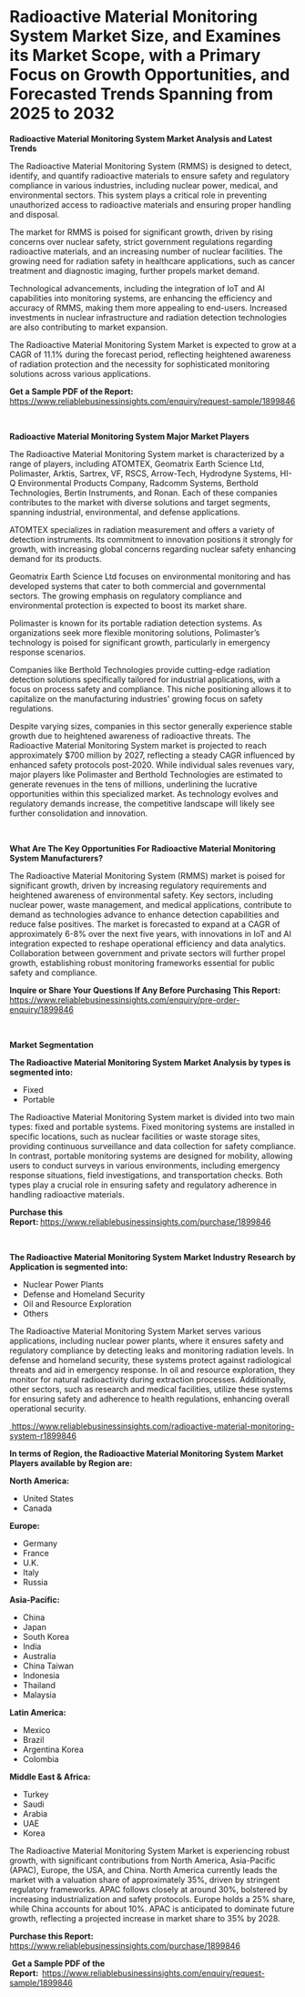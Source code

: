 <p><h1>Radioactive Material Monitoring System Market Size, and Examines its Market Scope, with a Primary Focus on Growth Opportunities, and Forecasted Trends Spanning from 2025 to 2032</h1></p><p><strong>Radioactive Material Monitoring System Market Analysis and Latest Trends</strong></p>
<p><p>The Radioactive Material Monitoring System (RMMS) is designed to detect, identify, and quantify radioactive materials to ensure safety and regulatory compliance in various industries, including nuclear power, medical, and environmental sectors. This system plays a critical role in preventing unauthorized access to radioactive materials and ensuring proper handling and disposal.</p><p>The market for RMMS is poised for significant growth, driven by rising concerns over nuclear safety, strict government regulations regarding radioactive materials, and an increasing number of nuclear facilities. The growing need for radiation safety in healthcare applications, such as cancer treatment and diagnostic imaging, further propels market demand. </p><p>Technological advancements, including the integration of IoT and AI capabilities into monitoring systems, are enhancing the efficiency and accuracy of RMMS, making them more appealing to end-users. Increased investments in nuclear infrastructure and radiation detection technologies are also contributing to market expansion. </p><p>The Radioactive Material Monitoring System Market is expected to grow at a CAGR of 11.1% during the forecast period, reflecting heightened awareness of radiation protection and the necessity for sophisticated monitoring solutions across various applications.</p></p>
<p><strong>Get a Sample PDF of the Report:&nbsp;</strong> <a href="https://www.reliablebusinessinsights.com/enquiry/request-sample/1899846?utm_campaign=2820&utm_medium=2&utm_source=Github&utm_content=ia&utm_term=12042025&utm_id=radioactive-material-monitoring-system">https://www.reliablebusinessinsights.com/enquiry/request-sample/1899846</a></p>
<p>&nbsp;</p>
<p><strong>Radioactive Material Monitoring System Major Market Players</strong></p>
<p><p>The Radioactive Material Monitoring System market is characterized by a range of players, including ATOMTEX, Geomatrix Earth Science Ltd, Polimaster, Arktis, Sartrex, VF, RSCS, Arrow-Tech, Hydrodyne Systems, HI-Q Environmental Products Company, Radcomm Systems, Berthold Technologies, Bertin Instruments, and Ronan. Each of these companies contributes to the market with diverse solutions and target segments, spanning industrial, environmental, and defense applications.</p><p>ATOMTEX specializes in radiation measurement and offers a variety of detection instruments. Its commitment to innovation positions it strongly for growth, with increasing global concerns regarding nuclear safety enhancing demand for its products.</p><p>Geomatrix Earth Science Ltd focuses on environmental monitoring and has developed systems that cater to both commercial and governmental sectors. The growing emphasis on regulatory compliance and environmental protection is expected to boost its market share.</p><p>Polimaster is known for its portable radiation detection systems. As organizations seek more flexible monitoring solutions, Polimaster’s technology is poised for significant growth, particularly in emergency response scenarios.</p><p>Companies like Berthold Technologies provide cutting-edge radiation detection solutions specifically tailored for industrial applications, with a focus on process safety and compliance. This niche positioning allows it to capitalize on the manufacturing industries' growing focus on safety regulations.</p><p>Despite varying sizes, companies in this sector generally experience stable growth due to heightened awareness of radioactive threats. The Radioactive Material Monitoring System market is projected to reach approximately $700 million by 2027, reflecting a steady CAGR influenced by enhanced safety protocols post-2020. While individual sales revenues vary, major players like Polimaster and Berthold Technologies are estimated to generate revenues in the tens of millions, underlining the lucrative opportunities within this specialized market. As technology evolves and regulatory demands increase, the competitive landscape will likely see further consolidation and innovation.</p></p>
<p>&nbsp;</p>
<p><strong>What Are The Key Opportunities For Radioactive Material Monitoring System Manufacturers?</strong></p>
<p><p>The Radioactive Material Monitoring System (RMMS) market is poised for significant growth, driven by increasing regulatory requirements and heightened awareness of environmental safety. Key sectors, including nuclear power, waste management, and medical applications, contribute to demand as technologies advance to enhance detection capabilities and reduce false positives. The market is forecasted to expand at a CAGR of approximately 6-8% over the next five years, with innovations in IoT and AI integration expected to reshape operational efficiency and data analytics. Collaboration between government and private sectors will further propel growth, establishing robust monitoring frameworks essential for public safety and compliance.</p></p>
<p><strong>Inquire or Share Your Questions If Any Before Purchasing This Report:</strong> <a href="https://www.reliablebusinessinsights.com/enquiry/pre-order-enquiry/1899846?utm_campaign=2820&utm_medium=2&utm_source=Github&utm_content=ia&utm_term=12042025&utm_id=radioactive-material-monitoring-system">https://www.reliablebusinessinsights.com/enquiry/pre-order-enquiry/1899846</a></p>
<p>&nbsp;</p>
<p><strong>Market Segmentation</strong></p>
<p><strong>The Radioactive Material Monitoring System Market Analysis by types is segmented into:</strong></p>
<p><ul><li>Fixed</li><li>Portable</li></ul></p>
<p><p>The Radioactive Material Monitoring System market is divided into two main types: fixed and portable systems. Fixed monitoring systems are installed in specific locations, such as nuclear facilities or waste storage sites, providing continuous surveillance and data collection for safety compliance. In contrast, portable monitoring systems are designed for mobility, allowing users to conduct surveys in various environments, including emergency response situations, field investigations, and transportation checks. Both types play a crucial role in ensuring safety and regulatory adherence in handling radioactive materials.</p></p>
<p><strong>Purchase this Report:&nbsp;</strong><a href="https://www.reliablebusinessinsights.com/purchase/1899846?utm_campaign=2820&utm_medium=2&utm_source=Github&utm_content=ia&utm_term=12042025&utm_id=radioactive-material-monitoring-system">https://www.reliablebusinessinsights.com/purchase/1899846</a></p>
<p>&nbsp;</p>
<p><strong>The Radioactive Material Monitoring System Market Industry Research by Application is segmented into:</strong></p>
<p><ul><li>Nuclear Power Plants</li><li>Defense and Homeland Security</li><li>Oil and Resource Exploration</li><li>Others</li></ul></p>
<p><p>The Radioactive Material Monitoring System Market serves various applications, including nuclear power plants, where it ensures safety and regulatory compliance by detecting leaks and monitoring radiation levels. In defense and homeland security, these systems protect against radiological threats and aid in emergency response. In oil and resource exploration, they monitor for natural radioactivity during extraction processes. Additionally, other sectors, such as research and medical facilities, utilize these systems for ensuring safety and adherence to health regulations, enhancing overall operational security.</p></p>
<p><a href="https://www.reliablebusinessinsights.com/radioactive-material-monitoring-system-r1899846?utm_campaign=2820&utm_medium=2&utm_source=Github&utm_content=ia&utm_term=12042025&utm_id=radioactive-material-monitoring-system">&nbsp;https://www.reliablebusinessinsights.com/radioactive-material-monitoring-system-r1899846</a></p>
<p><strong>In terms of Region, the Radioactive Material Monitoring System Market Players available by Region are:</strong></p>
<p>
    <p> <strong> North America: </strong>
        <ul>
            <li>United States</li>
            <li>Canada</li>
        </ul>
        </p> 
    <p> <strong> Europe: </strong>
        <ul>
            <li>Germany</li>
            <li>France</li>
            <li>U.K.</li>
            <li>Italy</li>
            <li>Russia</li>
        </ul>
        </p> 
    <p> <strong> Asia-Pacific: </strong>
        <ul>
            <li>China</li>
            <li>Japan</li>
            <li>South Korea</li>
            <li>India</li>
            <li>Australia</li>
            <li>China Taiwan</li>
            <li>Indonesia</li>
            <li>Thailand</li>
            <li>Malaysia</li>
        </ul>
        </p> 
    <p> <strong> Latin America: </strong>
        <ul>
            <li>Mexico</li>
            <li>Brazil</li>
            <li>Argentina Korea</li>
            <li>Colombia</li>
        </ul>
        </p> 
    <p> <strong> Middle East & Africa: </strong>
        <ul>
            <li>Turkey</li>
            <li>Saudi</li>
            <li>Arabia</li>
            <li>UAE</li>
            <li>Korea</li>
        </ul>
    </p>
    </p>
<p><p>The Radioactive Material Monitoring System Market is experiencing robust growth, with significant contributions from North America, Asia-Pacific (APAC), Europe, the USA, and China. North America currently leads the market with a valuation share of approximately 35%, driven by stringent regulatory frameworks. APAC follows closely at around 30%, bolstered by increasing industrialization and safety protocols. Europe holds a 25% share, while China accounts for about 10%. APAC is anticipated to dominate future growth, reflecting a projected increase in market share to 35% by 2028.</p></p>
<p><strong>Purchase this Report: </strong><a href="https://www.reliablebusinessinsights.com/purchase/1899846?utm_campaign=2820&utm_medium=2&utm_source=Github&utm_content=ia&utm_term=12042025&utm_id=radioactive-material-monitoring-system">https://www.reliablebusinessinsights.com/purchase/1899846</a></p>
<p>&nbsp;<strong>Get a Sample PDF of the Report:&nbsp;&nbsp;</strong><a href="https://www.reliablebusinessinsights.com/enquiry/request-sample/1899846?utm_campaign=2820&utm_medium=2&utm_source=Github&utm_content=ia&utm_term=12042025&utm_id=radioactive-material-monitoring-system">https://www.reliablebusinessinsights.com/enquiry/request-sample/1899846</a></p>
<p><strong></strong></p>
<p><p></p><p></p><p></p></p>